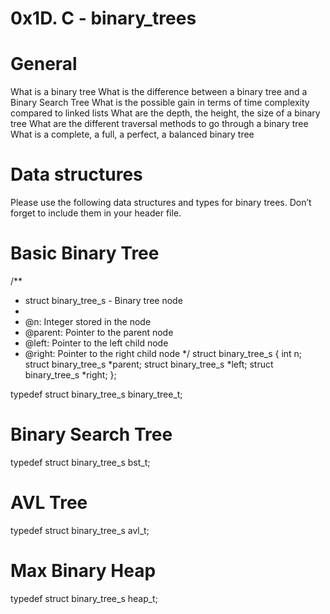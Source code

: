 # 0x1D. C - binary_trees
# General
What is a binary tree
What is the difference between a binary tree and a Binary Search Tree
What is the possible gain in terms of time complexity compared to linked lists
What are the depth, the height, the size of a binary tree
What are the different traversal methods to go through a binary tree
What is a complete, a full, a perfect, a balanced binary tree

# Data structures
Please use the following data structures and types for binary trees. Don’t forget to include them in your header file.

# Basic Binary Tree
/**
 * struct binary_tree_s - Binary tree node
 *
 * @n: Integer stored in the node
 * @parent: Pointer to the parent node
 * @left: Pointer to the left child node
 * @right: Pointer to the right child node
 */
struct binary_tree_s
{
    int n;
    struct binary_tree_s *parent;
    struct binary_tree_s *left;
    struct binary_tree_s *right;
};

typedef struct binary_tree_s binary_tree_t;

# Binary Search Tree
typedef struct binary_tree_s bst_t;
# AVL Tree
typedef struct binary_tree_s avl_t;
# Max Binary Heap
typedef struct binary_tree_s heap_t;
